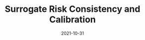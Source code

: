 ---
layout: post
title: Surrogate Risk Consistency and Calibration
date: 2021-10-31
description: 
---